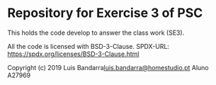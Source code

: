 # Repository for Exercise 3 of PSC

This holds the code develop to answer the class work (SE3).

All the code is licensed with BSD-3-Clause.
SPDX-URL: https://spdx.org/licenses/BSD-3-Clause.html

Copyright (c) 2019 Luis Bandarra<luis.bandarra@homestudio.pt>
Aluno A27969
